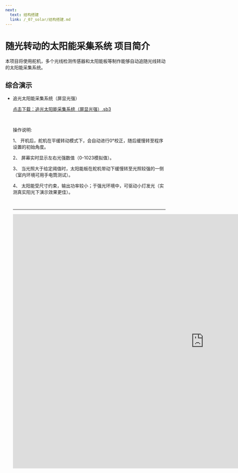 ```yaml
---
next:
  text: 结构搭建
  link: /_07_solar/结构搭建.md
---
```


# 随光转动的太阳能采集系统 项目简介

本项目将使用舵机，多个光线检测传感器和太阳能板等制作能够自动追随光线转动的太阳能采集系统。

## 综合演示

- 追光太阳能采集系统（屏显光强）

  <a href="/tutorial/cfdsx/sb3/07/追光太阳能采集系统（屏显光强）.sb3">点击下载：追光太阳能采集系统（屏显光强）.sb3</a>

  <br>

  操作说明:

  1、  开机后，舵机在平缓转动模式下，会自动进行0°校正，随后缓慢转至程序设置的初始角度。

  2、  屏幕实时显示左右光强数值（0-1023模拟值）。
  
  3、  当光照大于给定阈值时，太阳能板在舵机带动下缓慢转至光照较强的一侧（室内环境可用手电筒测试）。
  
  4、  太阳能受尺寸约束，输出功率较小；于强光环境中，可驱动小灯发光（实测真实阳光下演示效果更佳）。

  <br>
  <hr>

  <iframe src="https://www.bilibili.com/video/BV1HgDpYAE6j?spm_id_from=333.788.recommend_more_video.-1&vd_source=d34a80bae9d64a0c5a0716bd47877802" width="1200"  height="800" frameborder="no" sandbox="allow-scripts allow-same-origin allow-popups"/>